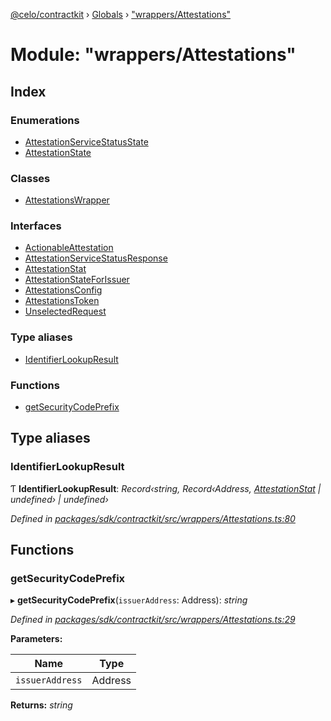 [@celo/contractkit](../README.md) › [Globals](../globals.md) › ["wrappers/Attestations"](_wrappers_attestations_.md)

# Module: "wrappers/Attestations"

## Index

### Enumerations

* [AttestationServiceStatusState](../enums/_wrappers_attestations_.attestationservicestatusstate.md)
* [AttestationState](../enums/_wrappers_attestations_.attestationstate.md)

### Classes

* [AttestationsWrapper](../classes/_wrappers_attestations_.attestationswrapper.md)

### Interfaces

* [ActionableAttestation](../interfaces/_wrappers_attestations_.actionableattestation.md)
* [AttestationServiceStatusResponse](../interfaces/_wrappers_attestations_.attestationservicestatusresponse.md)
* [AttestationStat](../interfaces/_wrappers_attestations_.attestationstat.md)
* [AttestationStateForIssuer](../interfaces/_wrappers_attestations_.attestationstateforissuer.md)
* [AttestationsConfig](../interfaces/_wrappers_attestations_.attestationsconfig.md)
* [AttestationsToken](../interfaces/_wrappers_attestations_.attestationstoken.md)
* [UnselectedRequest](../interfaces/_wrappers_attestations_.unselectedrequest.md)

### Type aliases

* [IdentifierLookupResult](_wrappers_attestations_.md#identifierlookupresult)

### Functions

* [getSecurityCodePrefix](_wrappers_attestations_.md#getsecuritycodeprefix)

## Type aliases

###  IdentifierLookupResult

Ƭ **IdentifierLookupResult**: *Record‹string, Record‹Address, [AttestationStat](../interfaces/_wrappers_attestations_.attestationstat.md) | undefined› | undefined›*

*Defined in [packages/sdk/contractkit/src/wrappers/Attestations.ts:80](https://github.com/celo-org/celo-monorepo/blob/contractkit-v1.2.2/packages/sdk/contractkit/src/wrappers/Attestations.ts#L80)*

## Functions

###  getSecurityCodePrefix

▸ **getSecurityCodePrefix**(`issuerAddress`: Address): *string*

*Defined in [packages/sdk/contractkit/src/wrappers/Attestations.ts:29](https://github.com/celo-org/celo-monorepo/blob/contractkit-v1.2.2/packages/sdk/contractkit/src/wrappers/Attestations.ts#L29)*

**Parameters:**

Name | Type |
------ | ------ |
`issuerAddress` | Address |

**Returns:** *string*
